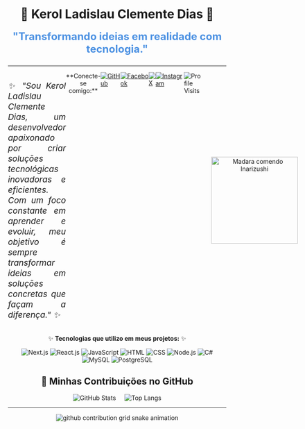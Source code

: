 <div align="center">

# 🌟 **Kerol Ladislau Clemente Dias** 🌟  
 <p class="animated-text" style="font-weight: bold; font-size: 1.5rem; color: #4A90E2; margin-top: 20px;">
      "Transformando ideias em realidade com tecnologia."
    </p>

---
<div style="display: grid; grid-template-columns: 1fr 1fr; align-items: center; gap: 20px;">
  <!-- Descrição justificada à esquerda -->
  <div style="text-align: justify; display: flex; justify-content: center;">
    <p style="font-style: italic; font-size: 1.2rem; max-width: 600px;">
      ✨ "Sou Kerol Ladislau Clemente Dias, um desenvolvedor apaixonado por criar soluções tecnológicas inovadoras e eficientes. Com um foco constante em aprender e evoluir, meu objetivo é sempre transformar ideias em soluções concretas que façam a diferença." ✨
    </p>
 <div align="center">
**Conecte-se comigo:**
    </div>
  <a href="https://github.com/keroldias123" target="_blank">
    <img src="https://img.shields.io/badge/GitHub-181717?style=for-the-badge&logo=github&logoColor=white" alt="GitHub"/>
  </a>
  <a href="https://www.facebook.com/seuusuario" target="_blank">
    <img src="https://img.shields.io/badge/Facebook-1877F2?style=for-the-badge&logo=facebook&logoColor=white" alt="Facebook"/>
  </a>
  <a href="https://twitter.com/seuusuario" target="_blank">
    <img src="https://img.shields.io/badge/X-1DA1F2?style=for-the-badge&logo=twitter&logoColor=white" alt="X"/>
  </a>
  <a href="https://www.instagram.com/seuusuario" target="_blank">
    <img src="https://img.shields.io/badge/Instagram-E4405F?style=for-the-badge&logo=instagram&logoColor=white" alt="Instagram"/>
  </a>
   <img src="https://komarev.com/ghpvc/?username=keroldias123" alt="Profile Visits" />
  </div>

  <!-- GIF à direita, centralizado -->
  <div style="text-align: center;">
    <img src="https://github.com/user-attachments/assets/9e521344-3029-4554-8356-21ec4b4bafa3" alt="Madara comendo Inarizushi" width="200" height="200" />
  </div>
</div>



<div align="center">
  
✨ **Tecnologias que utilizo em meus projetos:** ✨
 <div>
        <img src="https://img.shields.io/badge/Next.js-000000?style=for-the-badge&logo=nextdotjs&logoColor=white" alt="Next.js" />
        <img src="https://img.shields.io/badge/React-20232A?style=for-the-badge&logo=react&logoColor=61DAFB" alt="React.js" />
        <img src="https://img.shields.io/badge/JavaScript-F7DF1E?style=for-the-badge&logo=javascript&logoColor=black" alt="JavaScript" />
        <img src="https://img.shields.io/badge/HTML-E34F26?style=for-the-badge&logo=html5&logoColor=white" alt="HTML" />
        <img src="https://img.shields.io/badge/CSS-1572B6?style=for-the-badge&logo=css3&logoColor=white" alt="CSS" />
         <img src="https://img.shields.io/badge/Node.js-43853D?style=for-the-badge&logo=node.js&logoColor=white" alt="Node.js" />
        <img src="https://img.shields.io/badge/C%23-239120?style=for-the-badge&logo=c-sharp&logoColor=white" alt="C#" />
          <img src="https://img.shields.io/badge/MySQL-4479A1?style=for-the-badge&logo=mysql&logoColor=white" alt="MySQL" />
       <img src="https://img.shields.io/badge/PostgreSQL-336791?style=for-the-badge&logo=postgresql&logoColor=white" alt="PostgreSQL" />
      </div>
</div>

## <div align="center">🌱 **Minhas Contribuições no GitHub**</div>

<div align="center" style="display: flex; justify-content: center; gap: 20px;">
   <img src="https://github-readme-stats.vercel.app/api?username=keroldias123&show_icons=true&theme=radical" alt="GitHub Stats" />
    <img src="https://github-readme-stats.vercel.app/api/top-langs/?username=keroldias123&layout=compact&theme=radical" alt="Top Langs" />

 

</div>

---



<picture>
  <source
    media="(prefers-color-scheme: dark)"
    srcset="https://raw.githubusercontent.com/keroldias123/snk/output/github-contribution-grid-snake-dark.svg"
  />
  <source
    media="(prefers-color-scheme: light)"
    srcset="https://github.com/keroldias123/keroldias123/blob/manual-run-output/docker/github-contribution-grid-snake.gif"
  />
  <img
    alt="github contribution grid snake animation"
    src="https://raw.githubusercontent.com/keroldias123/snk/output/github-contribution-grid-snake.svg"
  />
</picture>






 
   



